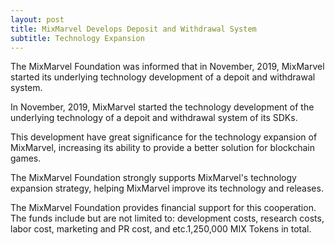 ```yaml
---
layout: post
title: MixMarvel Develops Deposit and Withdrawal System
subtitle: Technology Expansion
---
```


The MixMarvel Foundation was informed that in November, 2019, MixMarvel started its underlying technology development of a depoit and withdrawal system. 

In November, 2019, MixMarvel started the technology development of the underlying technology of a depoit and withdrawal system of its SDKs. 

This development have great significance for the technology expansion of MixMarvel, increasing its ability to provide a better solution for blockchain games. 

The MixMarvel Foundation strongly supports MixMarvel's technology expansion strategy, helping MixMarvel improve its technology and releases. 

The MixMarvel Foundation provides financial support for this cooperation. The funds include but are not limited to: development costs, research costs, labor cost, marketing and PR cost, and etc.1,250,000 MIX Tokens in total. 
